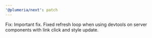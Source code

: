 ```yaml
---
'@plumeria/next': patch
---
```


Fix: Important fix. Fixed refresh loop when using devtools on server components with link click and style update.
